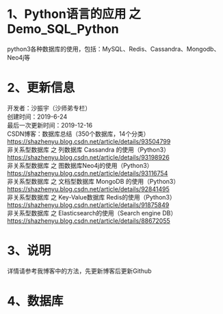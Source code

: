 # 1、Python语言的应用 之 Demo_SQL_Python
python3各种数据库的使用，包括：MySQL、Redis、Cassandra、Mongodb、Neo4j等 <BR/> 

# 2、更新信息
开发者：沙振宇（沙师弟专栏） <BR/>
创建时间：2019-6-24 <BR/>
最后一次更新时间：2019-12-16<BR/>
CSDN博客：数据库总结（350个数据库，14个分类）<BR/>
https://shazhenyu.blog.csdn.net/article/details/93504799<BR/>
非关系型数据库 之 列数据库 Cassandra 的使用（Python3）<BR/>
https://shazhenyu.blog.csdn.net/article/details/93198926<BR/>
非关系型数据库 之 图数据库Neo4j的使用（Python3）<BR/>
https://shazhenyu.blog.csdn.net/article/details/93116754<BR/>
非关系型数据库 之 文档型数据库 MongoDB 的使用（Python3）<BR/>
https://shazhenyu.blog.csdn.net/article/details/92841495<BR/>
非关系型数据库 之 Key-Value数据库 Redis的使用（Python3）<BR/>
https://shazhenyu.blog.csdn.net/article/details/91875849<BR/>
非关系型数据库 之 Elasticsearch的使用（Search engine DB）<BR/>
https://shazhenyu.blog.csdn.net/article/details/88672055<BR/>
# 3、说明
详情请参考我博客中的方法，先更新博客后更新Github
# 4、数据库
